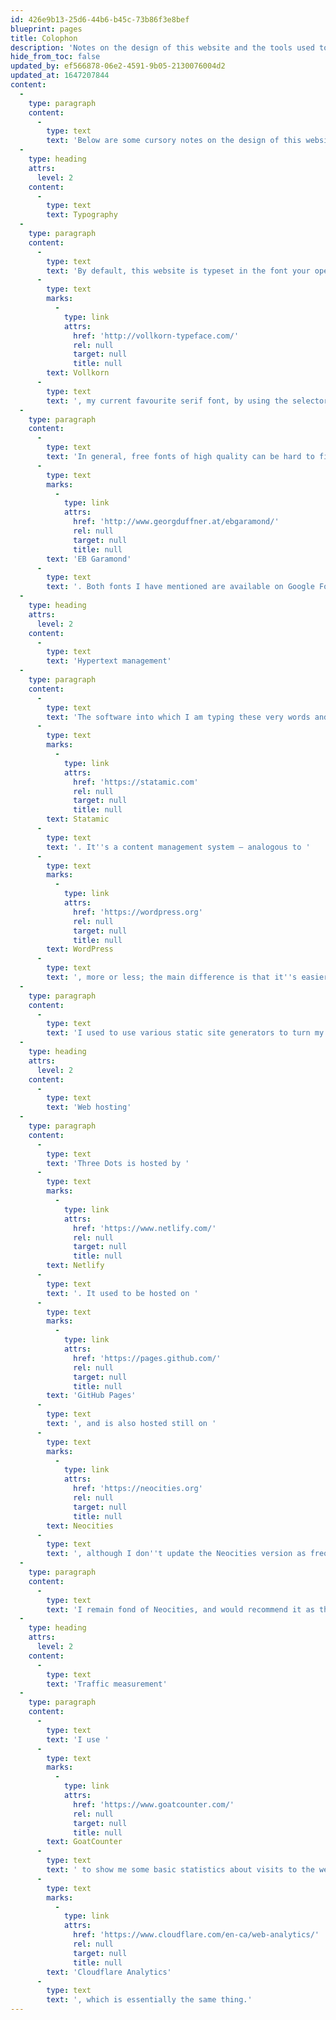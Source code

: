 ```yaml
---
id: 426e9b13-25d6-44b6-b45c-73b86f3e8bef
blueprint: pages
title: Colophon
description: 'Notes on the design of this website and the tools used to create it.'
hide_from_toc: false
updated_by: ef566878-06e2-4591-9b05-2130076004d2
updated_at: 1647207844
content:
  -
    type: paragraph
    content:
      -
        type: text
        text: 'Below are some cursory notes on the design of this website and the tools I''ve used to create it.'
  -
    type: heading
    attrs:
      level: 2
    content:
      -
        type: text
        text: Typography
  -
    type: paragraph
    content:
      -
        type: text
        text: 'By default, this website is typeset in the font your operating system uses for its user interface. On a Mac, this is San Francisco; on Windows, Segoe UI; etc. However, you may, at your choosing, elect to view this website typeset in '
      -
        type: text
        marks:
          -
            type: link
            attrs:
              href: 'http://vollkorn-typeface.com/'
              rel: null
              target: null
              title: null
        text: Vollkorn
      -
        type: text
        text: ', my current favourite serif font, by using the selector at the bottom of the page.'
  -
    type: paragraph
    content:
      -
        type: text
        text: 'In general, free fonts of high quality can be hard to find. Another one that I quite like is '
      -
        type: text
        marks:
          -
            type: link
            attrs:
              href: 'http://www.georgduffner.at/ebgaramond/'
              rel: null
              target: null
              title: null
        text: 'EB Garamond'
      -
        type: text
        text: '. Both fonts I have mentioned are available on Google Fonts.'
  -
    type: heading
    attrs:
      level: 2
    content:
      -
        type: text
        text: 'Hypertext management'
  -
    type: paragraph
    content:
      -
        type: text
        text: 'The software into which I am typing these very words and which will transform them into glorious hypertext is called '
      -
        type: text
        marks:
          -
            type: link
            attrs:
              href: 'https://statamic.com'
              rel: null
              target: null
              title: null
        text: Statamic
      -
        type: text
        text: '. It''s a content management system – analogous to '
      -
        type: text
        marks:
          -
            type: link
            attrs:
              href: 'https://wordpress.org'
              rel: null
              target: null
              title: null
        text: WordPress
      -
        type: text
        text: ', more or less; the main difference is that it''s easier and more fun to extend and customize.'
  -
    type: paragraph
    content:
      -
        type: text
        text: 'I used to use various static site generators to turn my prose into HTML – I should set down my thoughts on them all someday. But I gave them all up in favour of a graphical editing interface, and never looked back.'
  -
    type: heading
    attrs:
      level: 2
    content:
      -
        type: text
        text: 'Web hosting'
  -
    type: paragraph
    content:
      -
        type: text
        text: 'Three Dots is hosted by '
      -
        type: text
        marks:
          -
            type: link
            attrs:
              href: 'https://www.netlify.com/'
              rel: null
              target: null
              title: null
        text: Netlify
      -
        type: text
        text: '. It used to be hosted on '
      -
        type: text
        marks:
          -
            type: link
            attrs:
              href: 'https://pages.github.com/'
              rel: null
              target: null
              title: null
        text: 'GitHub Pages'
      -
        type: text
        text: ', and is also hosted still on '
      -
        type: text
        marks:
          -
            type: link
            attrs:
              href: 'https://neocities.org'
              rel: null
              target: null
              title: null
        text: Neocities
      -
        type: text
        text: ', although I don''t update the Neocities version as frequently.'
  -
    type: paragraph
    content:
      -
        type: text
        text: 'I remain fond of Neocities, and would recommend it as the easiest to use and least intimidating of all the methods of putting hypertext on the internet. They even have an in-browser HTML editor, so you don''t have to figure out how to upload stuff. Of course Netlify and services like it offer much more control over how your site is served.'
  -
    type: heading
    attrs:
      level: 2
    content:
      -
        type: text
        text: 'Traffic measurement'
  -
    type: paragraph
    content:
      -
        type: text
        text: 'I use '
      -
        type: text
        marks:
          -
            type: link
            attrs:
              href: 'https://www.goatcounter.com/'
              rel: null
              target: null
              title: null
        text: GoatCounter
      -
        type: text
        text: ' to show me some basic statistics about visits to the website: how many visits occur on each day for each page, which countries visitors come from, and so on. GoatCounter is not capable of tracking individual visitors across multiple visits, nor of doing any kind of data analysis – it''s just a fancy hit counter, and probably doesn''t deserve to be called ‘analytics’. Recently I''ve also been trying out '
      -
        type: text
        marks:
          -
            type: link
            attrs:
              href: 'https://www.cloudflare.com/en-ca/web-analytics/'
              rel: null
              target: null
              title: null
        text: 'Cloudflare Analytics'
      -
        type: text
        text: ', which is essentially the same thing.'
---
```

